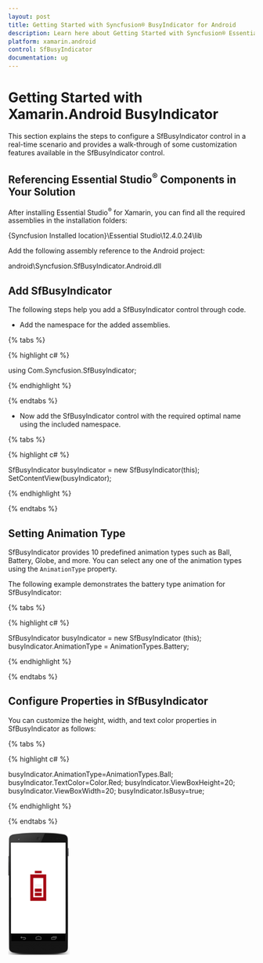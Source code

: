 ```yaml
---
layout: post
title: Getting Started with Syncfusion® BusyIndicator for Android
description: Learn here about Getting Started with Syncfusion® Essential® Xamarin.Android BusyIndicator Control, its elements, and more.
platform: xamarin.android
control: SfBusyIndicator
documentation: ug
---
```


# Getting Started with Xamarin.Android BusyIndicator

This section explains the steps to configure a SfBusyIndicator control in a real-time scenario and provides a walk-through of some customization features available in the SfBusyIndicator control.
                                                 
## Referencing Essential Studio<sup>®</sup> Components in Your Solution

After installing Essential Studio<sup>®</sup> for Xamarin, you can find all the required assemblies in the installation folders:

{Syncfusion Installed location}\Essential Studio\12.4.0.24\lib

Add the following assembly reference to the Android project:

android\Syncfusion.SfBusyIndicator.Android.dll

## Add SfBusyIndicator

The following steps help you add a SfBusyIndicator control through code.

* Add the namespace for the added assemblies.

{% tabs %}

{% highlight c# %}

using Com.Syncfusion.SfBusyIndicator;

{% endhighlight %}

{% endtabs %}

* Now add the SfBusyIndicator control with the required optimal name using the included namespace.

{% tabs %}

{% highlight c# %}
	
SfBusyIndicator busyIndicator = new SfBusyIndicator(this);
SetContentView(busyIndicator);
	
{% endhighlight %}

{% endtabs %}

## Setting Animation Type

SfBusyIndicator provides 10 predefined animation types such as Ball, Battery, Globe, and more. You can select any one of the animation types using the `AnimationType` property.

The following example demonstrates the battery type animation for SfBusyIndicator:

{% tabs %}

{% highlight c# %}

SfBusyIndicator busyIndicator = new SfBusyIndicator (this); 
busyIndicator.AnimationType = AnimationTypes.Battery;

{% endhighlight %}

{% endtabs %}

## Configure Properties in SfBusyIndicator

You can customize the height, width, and text color properties in SfBusyIndicator as follows:

{% tabs %}

{% highlight c# %}
	
busyIndicator.AnimationType=AnimationTypes.Ball;
busyIndicator.TextColor=Color.Red;
busyIndicator.ViewBoxHeight=20;
busyIndicator.ViewBoxWidth=20;
busyIndicator.IsBusy=true;
	
{% endhighlight %}

{% endtabs %}

![Xamarin.Android BusyIndicator getting started](images/Getting-Started_img1.png)

